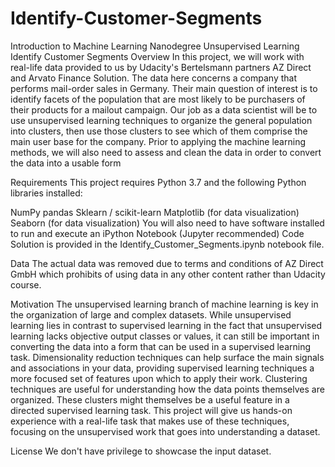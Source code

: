 # Identify-Customer-Segments
Introduction to Machine Learning Nanodegree
Unsupervised Learning
Identify Customer Segments
Overview
In this project, we will work with real-life data provided to us by Udacity's Bertelsmann partners AZ Direct and Arvato Finance Solution. The data here concerns a company that performs mail-order sales in Germany. Their main question of interest is to identify facets of the population that are most likely to be purchasers of their products for a mailout campaign. Our job as a data scientist will be to use unsupervised learning techniques to organize the general population into clusters, then use those clusters to see which of them comprise the main user base for the company. Prior to applying the machine learning methods, we will also need to assess and clean the data in order to convert the data into a usable form

Requirements
This project requires Python 3.7 and the following Python libraries installed:

NumPy
pandas
Sklearn / scikit-learn
Matplotlib (for data visualization)
Seaborn (for data visualization)
You will also need to have software installed to run and execute an iPython Notebook (Jupyter recommended)
Code
Solution is provided in the Identify_Customer_Segments.ipynb notebook file.

Data
The actual data was removed due to terms and conditions of AZ Direct GmbH which prohibits of using data in any other content rather than Udacity course.

Motivation
The unsupervised learning branch of machine learning is key in the organization of large and complex datasets. While unsupervised learning lies in contrast to supervised learning in the fact that unsupervised learning lacks objective output classes or values, it can still be important in converting the data into a form that can be used in a supervised learning task. Dimensionality reduction techniques can help surface the main signals and associations in your data, providing supervised learning techniques a more focused set of features upon which to apply their work. Clustering techniques are useful for understanding how the data points themselves are organized. These clusters might themselves be a useful feature in a directed supervised learning task. This project will give us hands-on experience with a real-life task that makes use of these techniques, focusing on the unsupervised work that goes into understanding a dataset.

License
We don't have privilege to showcase the input dataset.

